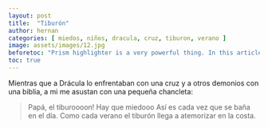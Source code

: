 ```yaml
---
layout: post
title:  "Tiburón"
author: hernan
categories: [ miedos, niños, dracula, cruz, tiburon, verano ]
image: assets/images/12.jpg
beforetoc: "Prism highlighter is a very powerful thing. In this article I'm going to show you what you can actually do with it, some tricks and tips while editing your post. Tocs is also enabled as you can see in summary."
toc: true
---
```

Mientras que a Drácula lo enfrentaban con una cruz y a otros demonios con una biblia, a mi me asustan con una pequeña chancleta: 
>Papá, el tiburoooon!
> Hay que miedooo
Así es cada vez que se baña en el día. Como cada verano el tiburón llega a atemorizar en la costa.
